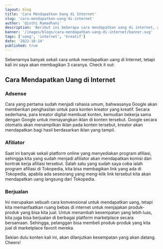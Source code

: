 ```yaml
---
layout: blog
title: 'Cara Mendapatkan Uang di Internet'
slug: 'cara-mendapatkan-uang-di-internet'
author: 'Qisthi Ramadhani'
description: 'Berikut ini beberapa cara mendapatkan uang di internet, apakah kalian sudah mencoba semuanya? Ataukah kalian memiliki cara tersendiri untuk mencari uang di internet?'
banner: '/images/blogs/cara-mendapatkan-uang-di-internet/banner.svg'
tags: ['uang', 'internet', 'kreatif']
date: '2022-10-14'
published: true
---
```


Sebenarnya banyak sekali cara untuk mendapatkan uang di Internet, tetapi kali ini saya akan membagikan 3 caranya. Check it out:

## Cara Mendapatkan Uang di Internet

### Adsense

Cara yang pertama sudah menjadi rahasia umum, bahwasanya Google akan memberikan penghasilan untuk para konten kreator yang kreatif. Secara sederhana, para kreator digital membuat konten, kemudian bekerja sama dengan Google untuk menayangkan iklan di konten tersebut. Google secara otomatis akan menampilkan iklan pada konten tersebut, kreator akan mendapatkan bagi hasil berdasarkan iklan yang tampil.

### Afiliator

Saat ini banyak sekali platform online yang menyediakan program afiliasi, sehingga kita yang sudah menjadi afiliator akan mendapatkan komisi dari kontrak kerja afiliasi tersebut. Salah satu yang sudah saya coba ialah program afiliasi di Tokopedia, kita bisa membagikan link yang ada di Tokopedia, apabila ada seseorang yang meng-klik link tersebut kita akan mendapatkan uang langsung dari Tokopedia.

### Berjualan

Ini merupakan sebuah cara konvensional untuk mendapatkan uang, tetapi kita memanfaatkan ruang bebas di internet untuk menjajakan produk-produk yang bisa kita jual. Untuk menambah kesempatan yang lebih luas, kita juga bisa berjualan di berbagai platform marketplace secara bersamaan. Sehingga, pelanggan bisa membeli produk-produk yang kita jual di marketplace favorit mereka.


Sekian dulu konten kali ini, akan dilanjutkan kesempatan yang akan datang. Cheers!
